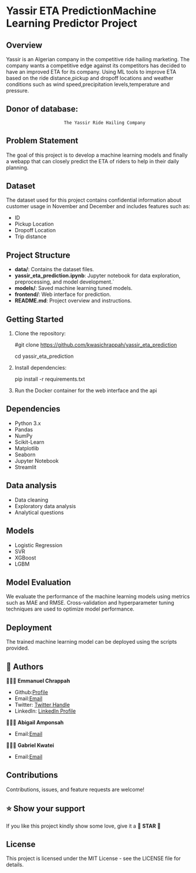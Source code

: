 # Yassir ETA PredictionMachine Learning Predictor Project


## Overview
Yassir is an Algerian company in the competitive ride hailing marketing. The company wants a competitive edge against its competitors has decided to have an improved ETA for its company. Using ML tools to improve ETA based on the ride distance,pickup and dropoff locations and weather conditions such as wind speed,precipitation levels,temperature and pressure.

## Donor of database: 
                          The Yassir Ride Hailing Company
                         

## Problem Statement
The goal of this project is to develop a machine learning models and finally a webapp that can closely predict the ETA of riders to help in their daily planning.

## Dataset
The dataset used for this project contains confidential information about customer usage in November and December and includes features such as:
- ID 
- Pickup Location
- Dropoff Location
- Trip distance

## Project Structure
- **data/**: Contains the dataset files.
- **yassir_eta_prediction.ipynb**: Jupyter notebook for data exploration, preprocessing, and model development.`
- **models/**: Saved machine learning tuned models.
- **frontend/**: Web interface for prediction.
- **README.md**: Project overview and instructions.

## Getting Started
1. Clone the repository:

   #git clone https://github.com/kwasichrappah/yassir_eta_prediction

   cd yassir_eta_prediction
2. Install dependencies:

   pip install -r requirements.txt

3. Run the Docker container for the web interface and the api

## Dependencies
- Python 3.x
- Pandas
- NumPy
- Scikit-Learn
- Matplotlib
- Seaborn
- Jupyter Notebook
- Streamlit


## Data analysis 
- Data cleaning
- Exploratory data analysis 
- Analytical questions 

## Models
- Logistic Regression
- SVR 
- XGBoost
- LGBM


## Model Evaluation
We evaluate the performance of the machine learning models using metrics such as MAE and RMSE. Cross-validation and hyperparameter tuning techniques are used to optimize model performance.

## Deployment
The trained machine learning model can be deployed using the scripts provided. 


<!-- AUTHORS -->

## 👥 Authors <a name="authors"></a>

🕵🏽‍♀️ **Emmanuel Chrappah**

-  Github:[Profile](https://github.com/kwasichrappah "Emmanuel Chrappah")
-  Email:[Email](mailto:emmanuel.chrappah@azubiafrica.org?subject=Hi "Hi!")
- Twitter: [Twitter Handle](https://twitter.com/jaychraps)
- LinkedIn: [LinkedIn Profile](https://www.linkedin.com/in/emmanuel-chrappah-61115813b/)

🕵🏽‍♀️ **Abigail Amponsah**

-  Email:[Email](mailto:abigail.amponsah@azubiafrica.org?subject=Hi "Hi!")

🕵🏽‍♀️ **Gabriel Kwatei**

-  Email:[Email](mailto:gabriel.kwatei@azubiafrica.org?subject=Hi "Hi!")

##  Contributions 

Contributions, issues, and feature requests are welcome!


## ⭐️ Show your support
If you like this project kindly show some love, give it a 🌟 **STAR** 🌟

## License
This project is licensed under the MIT License - see the LICENSE file for details.





